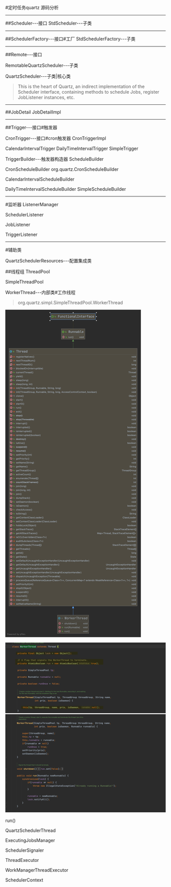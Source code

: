 #定时任务quartz 源码分析

***
##Scheduler---接口
StdScheduler---子类

***
##SchedulerFactory---接口#工厂
StdSchedulerFactory---子类

*** 
##Remote---接口

RemotableQuartzScheduler---子类

QuartzScheduler---子类|核心类

>This is the heart of Quartz, an indirect implementation of the Scheduler interface, 
>containing methods to schedule Jobs, register JobListener instances, etc.

***
##JobDetail
JobDetailImpl

***
##Trigger---接口#触发器

CronTrigger---接口#cron触发器
CronTriggerImpl

CalendarIntervalTrigger
DailyTimeIntervalTrigger
SimpleTrigger


TriggerBuilder---触发器构造器
ScheduleBuilder

CronScheduleBuilder
org.quartz.CronScheduleBuilder

CalendarIntervalScheduleBuilder

DailyTimeIntervalScheduleBuilder
SimpleScheduleBuilder



***
#监听器
ListenerManager

SchedulerListener

JobListener

TriggerListener

***
#辅助类

QuartzSchedulerResources---配置集成类

##线程组
ThreadPool

SimpleThreadPool

WorkerThread---内部类#工作线程
>org.quartz.simpl.SimpleThreadPool.WorkerThread

![](image/WorkerThread.png)

![](image/Snipaste_2022-12-23_16-58-24.png)
![](image/Snipaste_2022-12-23_16-59-36.png)



run()



QuartzSchedulerThread

ExecutingJobsManager

SchedulerSignaler

ThreadExecutor

WorkManagerThreadExecutor

SchedulerContext
